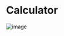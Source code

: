 # Calculator
![image](https://user-images.githubusercontent.com/43001460/195585759-e3329cea-9a7c-4ab5-bdd2-a3c5b81bb4f6.png)
